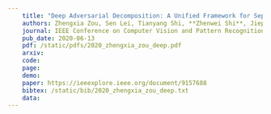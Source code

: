 ```yaml
---
    title: "Deep Adversarial Decomposition: A Unified Framework for Separating Superimposed Images"
    authors: Zhengxia Zou, Sen Lei, Tianyang Shi, **Zhenwei Shi**, Jieping Ye
    journal: IEEE Conference on Computer Vision and Pattern Recognition (CVPR)
    pub_date: 2020-06-13
    pdf: /static/pdfs/2020_zhengxia_zou_deep.pdf
    arxiv: 
    code: 
    page: 
    demo: 
    paper: https://ieeexplore.ieee.org/document/9157688
    bibtex: /static/bib/2020_zhengxia_zou_deep.txt
    data:
---
```

    